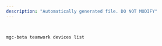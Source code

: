 ```yaml
---
description: "Automatically generated file. DO NOT MODIFY"
---
```


```bash


mgc-beta teamwork devices list

```